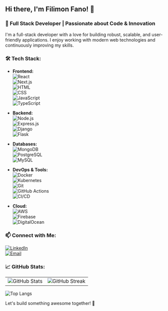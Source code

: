 ## Hi there, I'm Filimon Fano! 👋

### 🚀 Full Stack Developer | Passionate about Code & Innovation

I'm a full-stack developer with a love for building robust, scalable, and user-friendly applications. I enjoy working with modern web technologies and continuously improving my skills.

### 🛠 Tech Stack:
- **Frontend:**  
  ![React](https://img.shields.io/badge/React-61DAFB?style=for-the-badge&logo=react&logoColor=black)  
  ![Next.js](https://img.shields.io/badge/Next.js-000000?style=for-the-badge&logo=next.js&logoColor=white)  
  ![HTML](https://img.shields.io/badge/HTML-E34F26?style=for-the-badge&logo=html5&logoColor=white)  
  ![CSS](https://img.shields.io/badge/CSS-1572B6?style=for-the-badge&logo=css3&logoColor=white)  
  ![JavaScript](https://img.shields.io/badge/JavaScript-F7DF1E?style=for-the-badge&logo=javascript&logoColor=black)  
  ![TypeScript](https://img.shields.io/badge/TypeScript-3178C6?style=for-the-badge&logo=typescript&logoColor=white)

- **Backend:**  
  ![Node.js](https://img.shields.io/badge/Node.js-339933?style=for-the-badge&logo=node.js&logoColor=white)  
  ![Express.js](https://img.shields.io/badge/Express.js-000000?style=for-the-badge&logo=express&logoColor=white)  
  ![Django](https://img.shields.io/badge/Django-092E20?style=for-the-badge&logo=django&logoColor=white)  
  ![Flask](https://img.shields.io/badge/Flask-000000?style=for-the-badge&logo=flask&logoColor=white)

- **Databases:**  
  ![MongoDB](https://img.shields.io/badge/MongoDB-47A248?style=for-the-badge&logo=mongodb&logoColor=white)  
  ![PostgreSQL](https://img.shields.io/badge/PostgreSQL-336791?style=for-the-badge&logo=postgresql&logoColor=white)  
  ![MySQL](https://img.shields.io/badge/MySQL-4479A1?style=for-the-badge&logo=mysql&logoColor=white)

- **DevOps & Tools:**  
  ![Docker](https://img.shields.io/badge/Docker-2496ED?style=for-the-badge&logo=docker&logoColor=white)  
  ![Kubernetes](https://img.shields.io/badge/Kubernetes-326CE5?style=for-the-badge&logo=kubernetes&logoColor=white)  
  ![Git](https://img.shields.io/badge/Git-F05032?style=for-the-badge&logo=git&logoColor=white)  
  ![GitHub Actions](https://img.shields.io/badge/GitHub_Actions-2088FF?style=for-the-badge&logo=github-actions&logoColor=white)  
  ![CI/CD](https://img.shields.io/badge/CI/CD-FF4081?style=for-the-badge&logo=circleci&logoColor=white)

- **Cloud:**  
  ![AWS](https://img.shields.io/badge/AWS-232F3E?style=for-the-badge&logo=amazon-aws&logoColor=white)  
  ![Firebase](https://img.shields.io/badge/Firebase-FFCA28?style=for-the-badge&logo=firebase&logoColor=black)  
  ![DigitalOcean](https://img.shields.io/badge/DigitalOcean-0080FF?style=for-the-badge&logo=digitalocean&logoColor=white)

### 📫 Connect with Me:
[![LinkedIn](https://img.shields.io/badge/LinkedIn-0077B5?style=for-the-badge&logo=linkedin&logoColor=white)](https://www.linkedin.com/in/filimon-fano-154613173/)  
[![Email](https://img.shields.io/badge/Email-D14836?style=for-the-badge&logo=gmail&logoColor=white)](mailto:fillimon.fanno@gmail.com)

### 📈 GitHub Stats:
<table>
  <tr>
    <td>
      <img src="https://github-readme-stats.vercel.app/api?username=filimonfano&show_icons=true&theme=radical" alt="GitHub Stats" />
    </td>
    <td>
      <img src="https://github-readme-streak-stats.herokuapp.com/?user=filimonfano&theme=radical" alt="GitHub Streak" />
    </td>
  </tr>
</table>

![Top Langs](https://github-readme-stats.vercel.app/api/top-langs/?username=filimonfano&layout=compact&theme=radical)

Let's build something awesome together! 🚀
